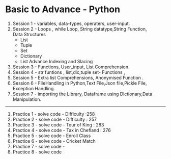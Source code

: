 # Basic to Advance - Python 
1. Session 1 - variables, data-types, operaters, user-input.
2. Session 2 - Loops , while Loop, String datatype,String Function,<br>
   Data Structures <br>
   * List
   * Tuple
   * Set
   * Dictionary
   * List Advance Indexing and Slacing
3. Session 3 - Functions, User_input, List Comprehension.
4. Session 4 - str funtions , list,dic,tuple set- Functions , 
5. Session 5 - Extra list Comprehensions, Anonymised Function .
6. Session 6 - FileHandling in Python,Text File,Json file,Pickle File, Exception Handling.
7. Session 7 - importing the Library, Dataframe using Dictionary,Data Manipulation.
_____________________________
1) Practice 1 - solve code - Difficulty :258
2) Practice 2 - solve code - Difficulty : 257
3) Practice 3 - solve code - Tour of King : 283
4) Practice 4 - solve code - Tax in Chefland : 276
5) Practice 5 - solve code - Enroll Class
6) Practice 6 - solve code - Cricket Match
7) Practice 7 - solve code - 
8) Practice 8 - solve code
